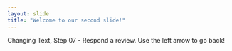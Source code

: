 ```yaml
---
layout: slide
title: "Welcome to our second slide!"
---
```

Changing Text, Step 07 - Respond a review.
Use the left arrow to go back!
